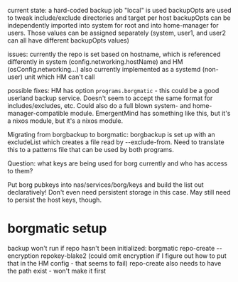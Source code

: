 current state:
a hard-coded backup job "local" is used
backupOpts are used to tweak include/exclude directories and target per host
backupOpts can be independently imported into system for root and into home-manager for users. Those values can be assigned separately (system, user1, and user2 can all have different backupOpts values)

issues:
currently the repo is set based on hostname, which is referenced differently in system (config.networking.hostName) and HM (osConfig.networking...)
also currently implemented as a systemd (non-user) unit which HM can't call

possible fixes:
HM has option `programs.borgmatic` - this could be a good userland backup service. Doesn't seem to accept the same format for includes/excludes, etc.
Could also do a full blown system- and home-manager-compatible module. EmergentMind has something like this, but it's a nixos module, but it's a nixos module.

Migrating from borgbackup to borgmatic:
borgbackup is set up with an excludeList which creates a file read by --exclude-from. Need to translate this to a patterns file that can be used by both programs.

Question: what keys are being used for borg currently and who has access to them?

Put borg pubkeys into nas/services/borg/keys and build the list out declaratively! Don't even need persistent storage in this case. May still need to persist the host keys, though.

# borgmatic setup
backup won't run if repo hasn't been initialized:
borgmatic repo-create --encryption repokey-blake2 (could omit encryption if I figure out how to put that in the HM config - that seems to fail)
repo-create also needs to have the path exist - won't make it first
